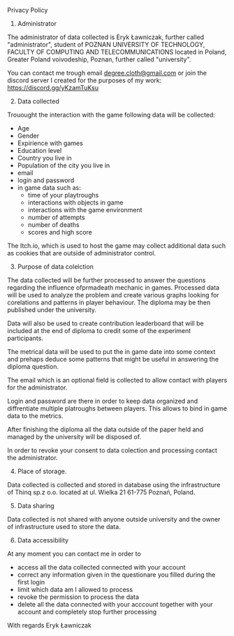 Privacy Policy

1. Administrator

The administrator of data collected is Eryk Ławniczak, further called "administrator", student of POZNAN UNIVERSITY OF TECHNOLOGY, FACULTY OF COMPUTING AND TELECOMMUNICATIONS located in Poland, Greater Poland voivodeship, Poznan, further called "university".

You can contact me trough email degree.cloth@gmail.com or join the discord server I created for the purposes of my work: https://discord.gg/yKzamTuKsu

2. Data collected

Trouought the interaction with the game following data will be collected:

- Age
- Gender
- Expirience with games
- Education level
- Country you live in
- Population of the city you live in
- email
- login and password
- in game data such as:
  - time of your playtroughs
  - interactions with objects in game
  - interactions with the game environment
  - number of attempts
  - number of deaths
  - scores and high score

The Itch.io, which is used to host the game may collect additional data such as cookies that are outside of administrator control.

3. Purpose of data colelction
   
The data collected will be further processed to answer the questions regarding the influence ofprmadeath mechanic in games. Processed data will be used to analyze the problem and create various graphs looking for corelations and patterns in player behaviour. The diploma may be then published under the university. 

Data will also be used to create contribution leaderboard that will be included at the end of diploma to credit some of the experiment participants.

The metrical data will be used to put the in game date into some context and prehaps deduce some patterns that might be useful in answering the diploma question.

The email which is an optional field is collected to allow contact with players for the administrator. 

Login and password are there in order to keep data organized and diffrentiate multiple platroughs between players. This allows to bind in game data to the metrics.

After finishing the diploma all the data outside of the paper held and managed by the university will be disposed of. 

In order to revoke your consent to data colection and processing contact the administrator.

4. Place of storage.

Data collected is collected and stored in database using the infrastructure of Thinq sp.z o.o. located at ul. Wielka 21 61-775 Poznań, Poland.


5. Data sharing

Data collected is not shared with anyone outside university and the owner of infrastructure used to store the data.

6. Data accessibility 

At any moment you can contact me in order to 
- access all the data collected connected with your account
- correct any information given in the questionare you filled during the first login
- limit which data am I allowed to process
- revoke the permission to process the data
- delete all the data connected with your acccount together with your account and completely stop further processing


With regards
Eryk Ławniczak
